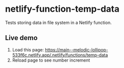 # netlify-function-temp-data
Tests storing data in file system in a Netlify function.

## Live demo
1. Load this page: https://main--melodic-lollipop-533f6c.netlify.app/.netlify/functions/temp-data
2.  Reload page to see number increment
